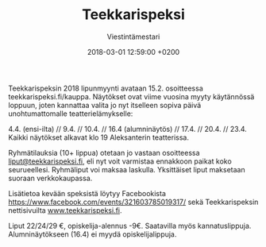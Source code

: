 ﻿---
layout: post
title: Teekkarispeksi
date: 2018-03-01 12:59:00 +0200
language: fin
author: Viestintämestari
categories: muut kulttuuri
---
Teekkarispeksin 2018 lipunmyynti avataan 15.2. osoitteessa teekkarispeksi.fi/kauppa. Näytökset ovat viime vuosina myyty käytännössä loppuun, joten kannattaa valita jo nyt itselleen sopiva päivä unohtumattomalle teatterielämykselle:

4.4. (ensi-ilta) // 9.4. // 10.4. // 16.4 (alumninäytös) // 17.4. // 20.4. // 23.4.<br>
Kaikki näytökset alkavat klo 19 Aleksanterin teatterissa.

Ryhmätilauksia (10+ lippua) otetaan jo vastaan osoitteessa liput@teekkarispeksi.fi, eli nyt voit varmistaa ennakkoon paikat koko seurueellesi. Ryhmäliput voi maksaa laskulla. Yksittäiset liput maksetaan suoraan verkkokaupassa.

Lisätietoa kevään speksistä löytyy Facebookista https://www.facebook.com/events/321603785019317/ sekä Teekkarispeksin nettisivuilta www.teekkarispeksi.fi.

Liput 22/24/29 €, opiskelija-alennus -9€. Saatavilla myös kannatuslippuja.<br>
Alumninäytökseen (16.4) ei myydä opiskelijalippuja.
